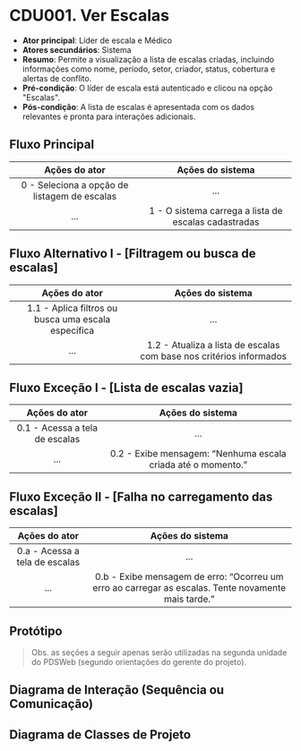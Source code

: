 # CDU001. Ver Escalas

- **Ator principal**: Líder de escala e Médico
- **Atores secundários**: Sistema
- **Resumo**: Permite a visualização a lista de escalas criadas, incluindo informações como nome, período, setor, criador, status, cobertura e alertas de conflito.
- **Pré-condição**: O líder de escala está autenticado e clicou na opção "Escalas".
- **Pós-condição**: A lista de escalas é apresentada com os dados relevantes e pronta para interações adicionais.

## Fluxo Principal
| Ações do ator | Ações do sistema |
| :-----------: | :--------------: |
| 0 - Seleciona a opção de listagem de escalas | ... |
| ... | 1 - O sistema carrega a lista de escalas cadastradas|

## Fluxo Alternativo I - [Filtragem ou busca de escalas]
| Ações do ator | Ações do sistema |
| :-----------: | :--------------: |
| 1.1 - Aplica filtros ou busca uma escala específica | ... |
| ... | 1.2 - Atualiza a lista de escalas com base nos critérios informados |

## Fluxo Exceção I - [Lista de escalas vazia]
| Ações do ator | Ações do sistema |
| :-----------: | :--------------: |
| 0.1 - Acessa a tela de escalas | ... |
| ... | 0.2 - Exibe mensagem: “Nenhuma escala criada até o momento.” |

## Fluxo Exceção II - [Falha no carregamento das escalas]
| Ações do ator | Ações do sistema |
| :-----------: | :--------------: |
| 0.a - Acessa a tela de escalas | ... |
| ... | 0.b - Exibe mensagem de erro: “Ocorreu um erro ao carregar as escalas. Tente novamente mais tarde.” |

## Protótipo


> Obs. as seções a seguir apenas serão utilizadas na segunda unidade do PDSWeb (segundo orientações do gerente do projeto).

## Diagrama de Interação (Sequência ou Comunicação)



## Diagrama de Classes de Projeto

